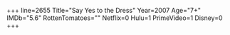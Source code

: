 +++
line=2655
Title="Say Yes to the Dress"
Year=2007
Age="7+"
IMDb="5.6"
RottenTomatoes=""
Netflix=0
Hulu=1
PrimeVideo=1
Disney=0
+++

